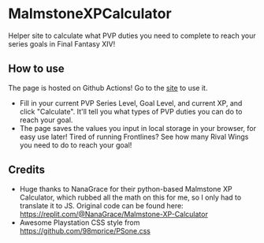 # MalmstoneXPCalculator
Helper site to calculate what PVP duties you need to complete to reach your series goals in Final Fantasy XIV! 

## How to use
The page is hosted on Github Actions! Go to the [site](https://belthesar.github.io/MalmstoneXPCalculator/) to use it.

* Fill in your current PVP Series Level, Goal Level, and current XP, and click "Calculate". It'll tell you what types of PVP duties you can do to reach your goal.
* The page saves the values you input in local storage in your browser, for easy use later! Tired of running Frontlines? See how many Rival Wings you need to do to reach your goal!

## Credits
 - Huge thanks to NanaGrace for their python-based Malmstone XP Calculator, which rubbed all the math on this for me, so I only had to translate it to JS. Original code can be found here: https://replit.com/@NanaGrace/Malmstone-XP-Calculator
 - Awesome Playstation CSS style from https://github.com/98mprice/PSone.css
